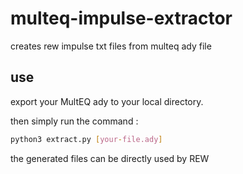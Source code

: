 # multeq-impulse-extractor

creates rew impulse txt files from multeq ady file

## use

export your MultEQ ady to your local directory.

then simply run the command :

```bash
python3 extract.py [your-file.ady]
```

the generated files can be directly used by REW
